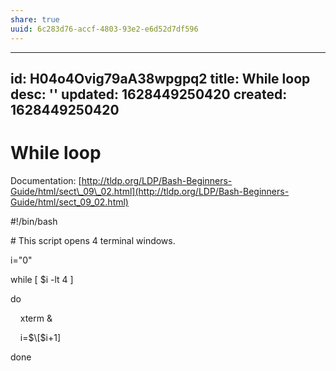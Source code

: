 ```yaml
---
share: true
uuid: 6c283d76-accf-4803-93e2-e6d52d7df596
---
```

---
id: H04o4Ovig79aA38wpgpq2
title: While loop
desc: ''
updated: 1628449250420
created: 1628449250420
---
# While loop
Documentation: [http://tldp.org/LDP/Bash-Beginners-Guide/html/sect\_09\_02.html](http://tldp.org/LDP/Bash-Beginners-Guide/html/sect_09_02.html)

#!/bin/bash

\# This script opens 4 terminal windows.

i="0"

while \[ $i -lt 4 \]

do

    xterm &

    i=$\[$i+1\]

done
